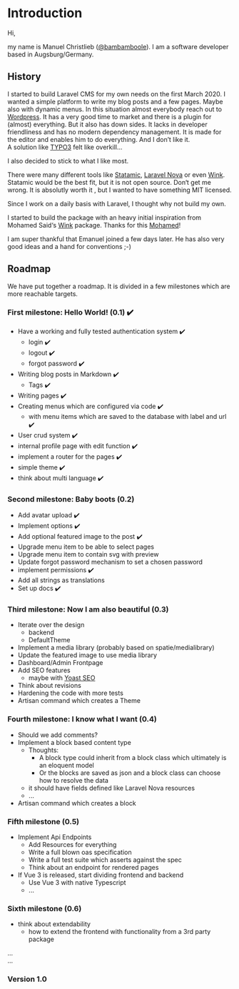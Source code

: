 # Introduction

Hi,

my name is Manuel Christlieb ([@bambamboole](https://twitter.com/bambamboole1)). 
I am a software developer based in Augsburg/Germany.

## History

I started to build Laravel CMS for my own needs on the first March 2020. I wanted a simple platform to write my blog posts and a few pages. Maybe also with dynamic menus. 
In this situation almost everybody reach out to [Wordpress](https://wordpress.org/). It has a very good time to market and there is a plugin for (almost) everything. But it also has down sides. It lacks in developer friendliness and has no modern dependency management. It is made for the editor and enables him to do everything. And I don’t like it.  
A solution like [TYPO3](https://typo3.org/) felt like overkill...   
  
I also decided to stick to what I like most.
  
There were many different tools like [Statamic](https://statamic.com/), [Laravel Nova](https://nova.laravel.com/) or even [Wink](https://github.com/writingink/wink). Statamic would be the best fit, but it is not open source. Don‘t get me wrong. It is absolutly worth it , but I wanted to have something MIT licensed.  

Since I work on a daily basis with Laravel, I thought why not build my own. 

I started to build the package with an heavy initial inspiration from Mohamed Said‘s [Wink](https://github.com/writingink/wink) package. Thanks for this [Mohamed](https://themsaid.com/)!  

I am super thankful that Emanuel joined a few days later. He has also very good ideas and a hand for conventions ;-)

## Roadmap

We have put together a roadmap. It is divided in a few milestones which are more reachable targets.

### First milestone: Hello World! (0.1) :heavy_check_mark:

* Have a working and fully tested authentication system :heavy_check_mark:
   *  login :heavy_check_mark:
   *  logout :heavy_check_mark:
   *  forgot password :heavy_check_mark:
* Writing  blog posts in Markdown :heavy_check_mark:
   * Tags :heavy_check_mark:
* Writing pages :heavy_check_mark:
* Creating menus which are configured via code :heavy_check_mark:
   * with menu items which are saved to the database with label and url :heavy_check_mark:
* User crud system :heavy_check_mark:
* internal profile page with edit function :heavy_check_mark:
* implement a router for the pages :heavy_check_mark:
* simple theme :heavy_check_mark:
* think about multi language :heavy_check_mark:

### Second milestone: Baby boots (0.2)
* Add avatar upload :heavy_check_mark:
* Implement options :heavy_check_mark:
* Add optional featured image to the post :heavy_check_mark:
* Upgrade menu item to be able to select pages
* Upgrade menu item to contain svg with preview
* Update forgot password mechanism to set a chosen password
* implement permissions :heavy_check_mark:
* Add all strings as translations
* Set up docs :heavy_check_mark:

### Third milestone: Now I am also beautiful (0.3)
* Iterate over the design
   * backend
   * DefaultTheme
* Implement a media library (probably based on spatie/medialibrary)
* Update the featured image to use media library
* Dashboard/Admin Frontpage
* Add SEO features
   * maybe with [Yoast SEO](https://github.com/Yoast/javascript)
* Think about revisions
* Hardening the code with more tests
* Artisan command which creates a Theme 

### Fourth milestone: I know what I want (0.4)
* Should we add comments?
* Implement a block based content type
  * Thoughts:
      * A block type could inherit from a block class which ultimately is an eloquent model
      * Or the blocks are saved as json and a block class can choose how to resolve the data
  * it should have fields defined like Laravel Nova resources
  * ...
* Artisan command which creates a block

### Fifth milestone (0.5)
* Implement Api Endpoints
     * Add Resources for everything
     * Write a full blown oas specification
     * Write a full test suite which asserts against the spec
     * Think about an endpoint for rendered pages
* If Vue 3 is released, start dividing frontend and backend
     * Use Vue 3 with native Typescript  
     * ...  

### Sixth milestone (0.6)
* think about extendability 
    * how to extend the frontend with functionality from a 3rd party package

...  
...  

### Version 1.0

